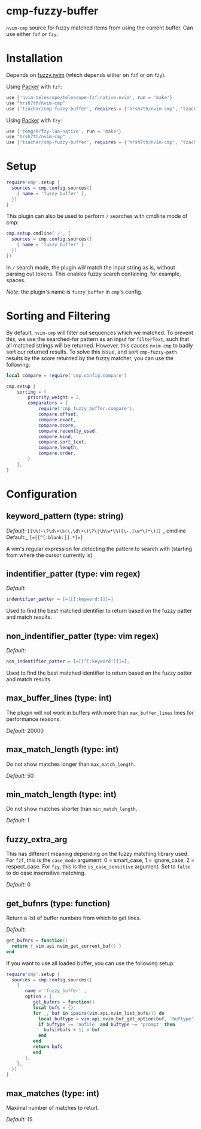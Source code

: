# cmp-fuzzy-buffer

`nvim-cmp` source for fuzzy matched items from using the current buffer.
Can use either `fzf` or `fzy`.

# Installation

Depends on [fuzzy.nvim](https://github.com/tzachar/fuzzy.nvim) (which depends
either on `fzf` or on `fzy`).

Using [Packer](https://github.com/wbthomason/packer.nvim/) with `fzf`:
```lua
use {'nvim-telescope/telescope-fzf-native.nvim', run = 'make'}
use "hrsh7th/nvim-cmp"
use {'tzachar/cmp-fuzzy-buffer', requires = {'hrsh7th/nvim-cmp', 'tzachar/fuzzy.nvim'}}
```

Using [Packer](https://github.com/wbthomason/packer.nvim/) with `fzy`:
```lua
use {'romgrk/fzy-lua-native', run = 'make'}
use "hrsh7th/nvim-cmp"
use {'tzachar/cmp-fuzzy-buffer', requires = {'hrsh7th/nvim-cmp', 'tzachar/fuzzy.nvim'}}
```

# Setup

```lua
require'cmp'.setup {
  sources = cmp.config.sources({
    { name = 'fuzzy_buffer' },
  })
}
```

This plugin can also be used to perform `/` searches with cmdline mode of cmp:
```lua
cmp.setup.cmdline('/', {
  sources = cmp.config.sources({
    { name = 'fuzzy_buffer' }
  })
})
```

In `/` search mode, the plugin will match the input string as is, without
parsing out tokens. This enables fuzzy search containing, for example, spaces.


*Note:* the plugin's name is `fuzzy_buffer` in `cmp`'s config.


# Sorting and Filtering

By default, `nvim-cmp` will filter out sequences which we matched. To prevent
this, we use the searched-for pattern as an input for `filterText`, such that
all matched strings will be returned. However, this causes `nvim-cmp` to badly
sort our returned results. To solve this issue, and sort `cmp-fuzzy-path`
results by the score returned by the fuzzy matcher, you can use the following:

```lua
local compare = require('cmp.config.compare')

cmp.setup {
	sorting = {
		priority_weight = 2,
		comparators = {
			require('cmp_fuzzy_buffer.compare'),
			compare.offset,
			compare.exact,
			compare.score,
			compare.recently_used,
			compare.kind,
			compare.sort_text,
			compare.length,
			compare.order,
		}
	},
}
```

# Configuration


## keyword_pattern (type: string)

_Default:_ `[[\%(-\?\d\+\%(\.\d\+\)\?\|\h\w*\%([\-.]\w*\)*\)]]`
_ cmdline Default:_ `[=[[^[:blank:]].*]=]`

A vim's regular expression for detecting the pattern to search with (starting
from where the cursor currently is)

## indentifier_patter (type: vim regex)
_Default:_
```lua
indentifier_patter = [=[[[:keyword:]]]=]
```

Used to find the best matched identifier to return based on the fuzzy patter and
match results.

## non_indentifier_patter (type: vim regex)
_Default:_
```lua
non_indentifier_patter = [=[[^[:keyword:]]]=],
```

Used to find the best matched identifier to return based on the fuzzy patter and
match results.

## max_buffer_lines (type: int)

The plugin will not work in buffers with more than `max_buffer_lines` lines for
performance reasons.

_Default:_ 20000

## max_match_length (type: int)

Do not show matches longer than `max_match_length`.

_Default:_ 50

## min_match_length (type: int)

Do not show matches shorter than `min_match_length`.

_Default:_ 1

## fuzzy_extra_arg

This has different meaning depending on the fuzzy matching library used.
For `fzf`, this is the `case_mode` argument: 0 = smart_case, 1 = ignore_case, 2 = respect_case.
For `fzy`, this is the `is_case_sensitive` argument. Set to `false` to do case insensitive matching.

_Default:_ 0

## get_bufnrs (type: function)

Return a list of buffer numbers from which to get lines.

_Default_: 
```lua
get_bufnrs = function()
  return { vim.api.nvim_get_current_buf() }
end
```

If you want to use all loaded buffer, you can use the following setup:

```lua
require'cmp'.setup {
  sources = cmp.config.sources({
    { 
       name = 'fuzzy_buffer' ,
       option = {
          get_bufnrs = function()  
          local bufs = {}
          for _, buf in ipairs(vim.api.nvim_list_bufs()) do
            local buftype = vim.api.nvim_buf_get_option(buf, 'buftype')
            if buftype ~= 'nofile' and buftype ~= 'prompt' then
              bufs[#bufs + 1] = buf
            end
          end
          return bufs
          end
       },
    },
  })
}
```

## max_matches (type: int)

Maximal number of matches to returl.

_Default:_ 15
